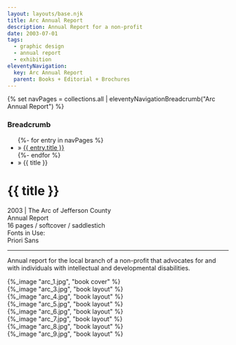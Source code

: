```yaml
---
layout: layouts/base.njk
title: Arc Annual Report
description: Annual Report for a non-profit
date: 2003-07-01
tags:
  - graphic design
  - annual report
  - exhibition
eleventyNavigation:
  key: Arc Annual Report
  parent: Books + Editorial + Brochures
---
```

{% set navPages = collections.all | eleventyNavigationBreadcrumb("Arc Annual Report") %}
<div class="breadcrumb">
    <h3 class="visually-hidden">Breadcrumb</h3>
	<ul class="nav">
            {%- for entry in navPages %}
		<li class="nav-item"{% if entry.url == page.url %} class="active-breadcrumb"{% endif %}> » <a href="{{ entry.url }}">{{ entry.title }}</a></li>
  	    	{%- endfor %}
	    <li class="nav-item"><active-breadcrumb>» {{ title }}</active-breadcrumb></li>
	</ul>
</div>
<div class="container">
  <div class="row"></div>
	<div class="row">
		<div class="col-4 col-4-md col-4-lg">
			<h1>{{ title }}</h1>
			<figcaption>2003 | The Arc of Jefferson County</figcaption>
            <figcaption>Annual Report</br>16 pages / softcover / saddlestich</figcaption>
            <figcaption>Fonts in Use:</br>Priori Sans</figcaption>
            </ul>
			<hr>
		    	<p>Annual report for the local branch of a non-profit that advocates for and with individuals with intellectual and developmental disabilities.</p>
		</div>
        <div class="col"></div>
		<div class="col-6 col-6-md col-6-lg">{%_image "arc_1.jpg", "book cover" %}</div>
	</div>
	<div class="row">
		<div class="col">{%_image "arc_3.jpg", "book layout" %}</div>
        <div class="col">{%_image "arc_4.jpg", "book layout" %}</div>
	</div>
	<div class="row">
        <div class="col">{%_image "arc_5.jpg", "book layout" %}</div>
        <div class="col">{%_image "arc_6.jpg", "book layout" %}</div>
        <div class="col">{%_image "arc_7.jpg", "book layout" %}</div>
	</div>
	<div class="row">
        <div class="col">{%_image "arc_8.jpg", "book layout" %}</div>
        <div class="col">{%_image "arc_9.jpg", "book layout" %}</div>
  	</div>
</div>